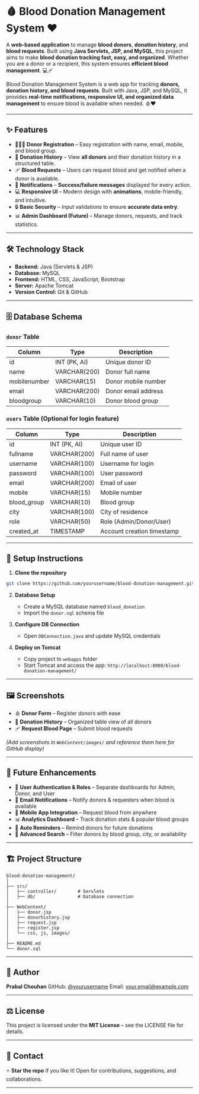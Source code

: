 
# 🩸 Blood Donation Management System ❤️

A **web-based application** to manage **blood donors**, **donation history**, and **blood requests**.
Built using **Java Servlets, JSP, and MySQL**, this project aims to make **blood donation tracking fast, easy, and organized**.
Whether you are a donor or a recipient, this system ensures **efficient blood management**. 💻🩹

Blood Donation Management System is a web app for tracking **donors, donation history, and blood requests**. Built with Java, JSP, and MySQL, it provides **real-time notifications, responsive UI, and organized data management** to ensure blood is available when needed. 🩸❤️

---

## ✨ Features

* 🧑‍🤝‍🧑 **Donor Registration** – Easy registration with name, email, mobile, and blood group.
* 📜 **Donation History** – View **all donors** and their donation history in a structured table.
* 🩹 **Blood Requests** – Users can request blood and get notified when a donor is available.
* 📩 **Notifications** – **Success/failure messages** displayed for every action.
* 💻 **Responsive UI** – Modern design with **animations**, mobile-friendly, and intuitive.
* 🔒 **Basic Security** – Input validations to ensure **accurate data entry**.
* 📊 **Admin Dashboard (Future)** – Manage donors, requests, and track statistics.

---

## 🛠️ Technology Stack

* **Backend:** Java (Servlets & JSP)
* **Database:** MySQL
* **Frontend:** HTML, CSS, JavaScript, Bootstrap
* **Server:** Apache Tomcat
* **Version Control:** Git & GitHub

---

## 🗄️ Database Schema

### `donor` Table

| Column       | Type         | Description         |
| ------------ | ------------ | ------------------- |
| id           | INT (PK, AI) | Unique donor ID     |
| name         | VARCHAR(200) | Donor full name     |
| mobilenumber | VARCHAR(15)  | Donor mobile number |
| email        | VARCHAR(200) | Donor email address |
| bloodgroup   | VARCHAR(10)  | Donor blood group   |

### `users` Table (Optional for login feature)

| Column       | Type         | Description                |
| ------------ | ------------ | -------------------------- |
| id           | INT (PK, AI) | Unique user ID             |
| fullname     | VARCHAR(200) | Full name of user          |
| username     | VARCHAR(100) | Username for login         |
| password     | VARCHAR(100) | User password              |
| email        | VARCHAR(200) | Email of user              |
| mobile       | VARCHAR(15)  | Mobile number              |
| blood\_group | VARCHAR(10)  | Blood group                |
| city         | VARCHAR(100) | City of residence          |
| role         | VARCHAR(50)  | Role (Admin/Donor/User)    |
| created\_at  | TIMESTAMP    | Account creation timestamp |

---

## 🚀 Setup Instructions

1. **Clone the repository**

```bash
git clone https://github.com/yourusername/blood-donation-management.git
```

2. **Database Setup**

   * Create a MySQL database named `blood_donation`
   * Import the `donor.sql` schema file

3. **Configure DB Connection**

   * Open `DBConnection.java` and update MySQL credentials

4. **Deploy on Tomcat**

   * Copy project to `webapps` folder
   * Start Tomcat and access the app:
     `http://localhost:8080/blood-donation-management/`

---

## 🖼️ Screenshots

* 🩸 **Donor Form** – Register donors with ease
* 📜 **Donation History** – Organized table view of all donors
* 🩹 **Request Blood Page** – Submit blood requests

*(Add screenshots in `WebContent/images/` and reference them here for GitHub display)*

---

## 🌟 Future Enhancements

* 🔑 **User Authentication & Roles** – Separate dashboards for Admin, Donor, and User
* 📧 **Email Notifications** – Notify donors & requesters when blood is available
* 📱 **Mobile App Integration** – Request blood from anywhere
* 📊 **Analytics Dashboard** – Track donation stats & popular blood groups
* 🔄 **Auto Reminders** – Remind donors for future donations
* 🧩 **Advanced Search** – Filter donors by blood group, city, or availability

---

## 🏗️ Project Structure

```
blood-donation-management/
│
├── src/
│   ├── controller/        # Servlets
│   ├── db/                # Database connection
│
├── WebContent/
│   ├── donor.jsp
│   ├── donorhistory.jsp
│   ├── request.jsp
│   ├── register.jsp
│   └── css, js, images/
│
├── README.md
└── donor.sql
```

---

## 📝 Author

**Prabal Chouhan**
GitHub: [@yourusername](https://github.com/yourusername)
Email: [your.email@example.com](mailto:your.email@example.com)

---

## ⚖️ License

This project is licensed under the **MIT License** – see the LICENSE file for details.

---

## 💌 Contact

⭐ **Star the repo** if you like it!
Open for contributions, suggestions, and collaborations.

---
